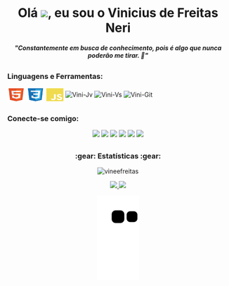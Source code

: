  <div align="center">
  <h1>Olá <img src="https://raw.githubusercontent.com/kaueMarques/kaueMarques/master/hi.gif" height="30px">, eu sou o Vinicius de Freitas Neri</h1>
  
*<h4>"Constantemente em busca de conhecimento, pois é algo que nunca poderão me tirar. 💭"</h4>*
  </div>
  
##

  <div style="display: inline_block">
  <h3 align="left">Linguagens e Ferramentas:</h3>  
  <img align="center" alt="Vini-HTML" height="30" width="40" src="https://raw.githubusercontent.com/devicons/devicon/master/icons/html5/html5-original.svg">
  <img align="center" alt="Vini-CSS" height="30" width="40" src="https://raw.githubusercontent.com/devicons/devicon/master/icons/css3/css3-original.svg">
  <img align="center" alt="Vini-Js" height="30" width="40" src="https://raw.githubusercontent.com/devicons/devicon/master/icons/javascript/javascript-plain.svg">
  <img align="center" alt="Vini-Jv" height="30" width="40" src="https://cdn.jsdelivr.net/gh/devicons/devicon/icons/java/java-original.svg">
  <img align="center" alt="Vini-Vs" height="30" width="40" src="https://cdn.jsdelivr.net/gh/devicons/devicon/icons/vscode/vscode-original.svg">
  <img align="center" alt="Vini-Git" height="30" width="40" src="https://cdn.jsdelivr.net/gh/devicons/devicon/icons/git/git-original.svg">
          
  </div>
  
  ##
  
  <h3 align="left">Conecte-se comigo:</h3>
  
  <div align="center">
  
  <a href="https://www.linkedin.com/in/viniciusdfn" target="_blank"><img src="https://img.shields.io/badge/LinkedIn-0077B5?style=for-the-badge&logo=linkedin&logoColor=white" target="_blank"></a>
    <a href="https://m.facebook.com/vinicius.freitas.509?eav=AfZj6nkIPyqCvK7hJxpvcCYiY3r9DTByQ_xe-O_5Kf1qHxwaNhZc-vxS-jFsDofEHeY&paipv=0" target="_blank"><img src="https://img.shields.io/badge/Facebook-1877F2?style=for-the-badge&logo=facebook&logoColor=white" target="_blank"></a>
      <a href="https://t.me/Vineefreitas" target="_blank"><img src="https://img.shields.io/badge/Telegram-2CA5E0?style=for-the-badge&logo=telegram&logoColor=white" target="_blank"></a>
  <a href="https://wa.me/5511983414213" target="_blank"><img src="https://img.shields.io/badge/WhatsApp-25D366?style=for-the-badge&logo=whatsapp&logoColor=white" target="_blank"></a>
  <a href="https://www.instagram.com/vineefreitas/" target="_blank"><img src="https://img.shields.io/badge/Instagram-E4405F?style=for-the-badge&logo=instagram&logoColor=white" target="_blank"></a>
  <a href="https://pt.stackoverflow.com/users/294239/vinicius-de-freitas-neri" target="_blank"><img src="https://img.shields.io/badge/Stack_Overflow-FE7A16?style=for-the-badge&logo=stack-overflow&logoColor=white" target="_blank"></a>
  
  </div>
  
  ##

<div align="center">
  
  <h3> :gear: Estatísticas :gear:</h3>
  <p> <img src="https://komarev.com/ghpvc/?username=vineefreitas&label=Profile%20views&color=81007e&style=flat" alt="vineefreitas"/> </p>
  <a href="https://github.com/vineefreitas">
  <img height="145em" src="https://github-readme-stats.vercel.app/api?username=vineefreitas&show_icons=true&theme=midnight-purple&include_all_commits=true&count_private=true&locale=pt-br"/>
  <img height="145em" src="https://github-readme-stats.vercel.app/api/top-langs/?username=vineefreitas&layout=compact&langs_count=7&theme=midnight-purple&locale=pt-br"/>
    
</div>
  
<div align="center">

![Snake animation](https://github.com/vineefreitas/vineefreitas/blob/output/github-contribution-grid-snake.svg)

</div>
